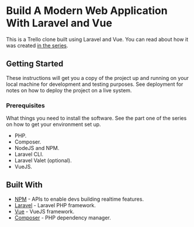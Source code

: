 # Build A Modern Web Application With Laravel and Vue
This is a Trello clone built using Laravel and Vue. You can read about how it was created [in the series](https://blog.pusher.com/author/neo).

## Getting Started
These instructions will get you a copy of the project up and running on your local machine for development and testing purposes. See deployment for notes on how to deploy the project on a live system.

### Prerequisites
What things you need to install the software. See the part one of the series on how to get your environment set up.

* PHP.
* Composer.
* NodeJS and NPM.
* Laravel CLI.
* Laravel Valet (optional).
* VueJS.

## Built With
* [NPM](https://npmjs.org/) - APIs to enable devs building realtime features.
* [Laravel](https://laravel.com)  - Laravel PHP framework.
* [Vue](https://vuejs.org) - VueJS framework.
* [Composer](https://getcomposer.org) - PHP dependency manager.
